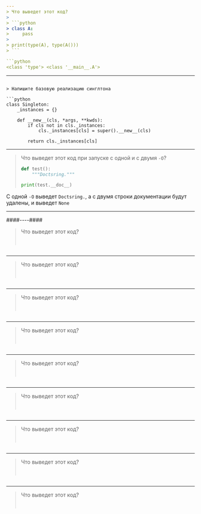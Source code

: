 ```yaml
---
> Что выведет этот код?
> 
> ```python
> class A:
>     pass
> 
> print(type(A), type(A()))
> ```

```python
<class 'type'> <class '__main__.A'>
```

---
```

> Напишите базовую реализацию синглтона

```python
class Singleton:
    _instances = {}

    def __new__(cls, *args, **kwds):
        if cls not in cls._instances:
            cls._instances[cls] = super().__new__(cls)

        return cls._instances[cls]
```

---
> Что выведет этот код при запуске с одной и с двумя `-O`?
> 
> ```python
> def test():
>     """Doctsring."""
> 
> print(test.__doc__)
> ```

С одной `-O` выведет `Doctsring.`, а с двумя строки документации будут удалены, и выведет `None`

---
####----####
> Что выведет этот код?
> 
> ```python
> 
> 
> 
> ```

```python
```

---
> Что выведет этот код?
> 
> ```python
> 
> 
> 
> ```

```python
```

---
> Что выведет этот код?
> 
> ```python
> 
> 
> 
> ```

```python
```

---
> Что выведет этот код?
> 
> ```python
> 
> 
> 
> ```

```python
```

---
> Что выведет этот код?
> 
> ```python
> 
> 
> 
> ```

```python
```

---
> Что выведет этот код?
> 
> ```python
> 
> 
> 
> ```

```python
```

---
> Что выведет этот код?
> 
> ```python
> 
> 
> 
> ```

```python
```

---
> Что выведет этот код?
> 
> ```python
> 
> 
> 
> ```

```python
```

---
> Что выведет этот код?
> 
> ```python
> 
> 
> 
> ```

```python
```
